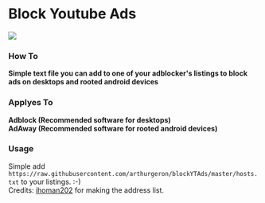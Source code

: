 # Block Youtube Ads    
<img src="https://getadblock.com/images/logo_adblock.png"></img>   
### How To
**Simple text file you can add to one of your adblocker's listings to block ads on desktops and rooted android devices**
### Applyes To
**Adblock (Recommended software for desktops)**   
**AdAway (Recommended software for rooted android devices)**

### Usage
Simple add 
`https://raw.githubusercontent.com/arthurgeron/blockYTAds/master/hosts.txt` 
to your listings. :-)   
Credits: <a href="https://www.reddit.com/r/dropgoogle/comments/5tnjxl/block_youtube_ads_2017_hosts_file/">ihoman202</a> for making the address list.
